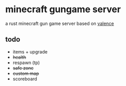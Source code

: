 # minecraft gungame server
a rust minecraft gun game server based on [valence](https://github.com/valence-rs/valence)
## todo
* items + upgrade
* ~~health~~
* respawn (tp)
* ~~safe zone~~
* ~~custom map~~
* scoreboard